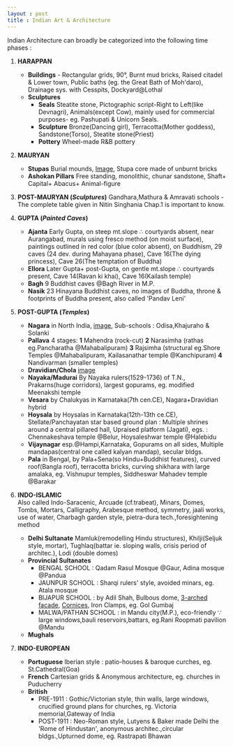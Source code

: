 ```yaml
---
layout : post
title : Indian Art & Architecture
---
```

  
Indian Architecture can broadly be categorized into the following time phases :  
  
1. **HARAPPAN** 
	- **Buildings** - Rectangular grids, 90&deg;, Burnt mud bricks, Raised citadel & Lower town, Public baths (eg. the Great Bath of Moh'daro), Drainage sys. with Cesspits, 			   Dockyard@Lothal 
	- **Sculptures**
		- **Seals** Steatite stone, Pictographic script-Right to Left(like Devnagri), Animals(except Cow), mainly used for commercial purposes- eg. Pashupati & Unicorn 			    Seals.
		- **Sculpture** Bronze(Dancing girl), Terracotta(Mother goddess), Sandstone(Torso), Steatite stone(Priest)
		- **Pottery** Wheel-made R&B pottery
2. **MAURYAN**  
	- **Stupas** Burial mounds, [Image](https://images.app.goo.gl/Sau8aUf9dzVjVKYQ6), Stupa core made of unburnt bricks
	- **Ashokan Pillars** Free standing, monolithic, chunar sandstone, Shaft+ Capital+ Abacus+ Animal-figure 
3. **POST-MAURYAN (_Sculptures_)**
	Gandhara,Mathura & Amravati schools - The complete table given in Nitin Singhania Chap.1 is important to know.
4. **GUPTA (_Painted Caves_)**
	- **Ajanta** Early Gupta, on steep mt.slope &#8756; courtyards absent, near Aurangabad, murals using fresco method (on moist surface), paintings outlined in red color     		      (blue color absent), on Buddhism, 29 caves (24 dev. during Mahayana phase), Cave 16(The dying princess), Cave 26(The temptation of Buddha)
	- **Ellora** Later Gupta+ post-Gupta, on gentle mt.slope &#8756; courtyards present, Cave 14(Ravan ki khai), Cave 16(Kailash temple)
	- **Bagh** 9 Buddhist caves @Bagh River in M.P.
	- **Nasik** 23 Hinayana Buddhist caves, no images of Buddha, throne & footprints of Buddha present, also called 'Pandav Leni'
	
5. **POST-GUPTA (_Temples_)**
	- **Nagara** in North India, [image](https://images.app.goo.gl/QUrytZCHmxbJbQYx9), Sub-schools : Odisa,Khajuraho & Solanki
	- **Pallava** 4 stages: **1** Mahendra (rock-cut) **2** Narasimha (rathas eg.Pancharatha @Mahabalipuram) **3** Rajsimha (structural eg.Shore Temples @Mahabalipuram,       		     Kailasanathar temple @Kanchipuram) **4** Nandivarman (smaller temples)  
	- **Dravidian/Chola** [image](https://images.app.goo.gl/QUrytZCHmxbJbQYx9)  
	- **Nayaka/Madurai** By Nayaka rulers(1529-1736) of T.N., Prakarns(huge corridors), largest gopurams, eg. modified Meenakshi temple
	- **Vesara** by Chalukyas in Karnataka(7th cen.CE), Nagara+Dravidian hybrid 
	- **Hoysala** by Hoysalas in Karnataka(12th-13th ce.CE), Stellate/Panchayatan star based ground plan : Multiple shrines around a central pillared hall, Upraised platform 		        (Jagati), egs. : Chennakeshava temple @Belur, Hoysaleshwar temple @Halebidu
	- **Vijaynagar** esp.@Hampi,Karnataka, Gopurams on all sides, Multiple mandapas(central one called kalyan mandap), secular bldgs. 
	- **Pala** in Bengal, by Pala+Sena(so Hindu+Buddhist features), curved roof(Bangla roof), terracotta bricks, curving shikhara with large amalaka, eg. Vishnupur temples, 	            Siddheswar Mahadev temple @Barakar
6. **INDO-ISLAMIC**    
	Also called Indo-Saracenic, Arcuade (cf.trabeat), Minars, Domes, Tombs, Mortars, Calligraphy, Arabesque method, symmetry, jaali works, use of water, Charbagh garden 		style, pietra-dura tech.,foresightening method
	- **Delhi Sultanate** Mamluk(remodelling Hindu structures), Khilji(Seljuk style, mortar), Tughlaq(battar ie. sloping walls, crisis period of architec.), Lodi (double 				      domes)
	- **Provincial Sultanates** 
		- BENGAL SCHOOL : Qadam Rasul Mosque @Gaur, Adina mosque @Pandua
		- JAUNPUR SCHOOL : Sharqi rulers' style, avoided minars, eg. Atala mosque
		- BIJAPUR SCHOOL : by Adil Shah, Bulbous dome, [3-arched facade](https://images.app.goo.gl/XLXxERdUrogbbGRV7), [Cornices](https://images.app.goo.gl/Eb7UzQVqktv7PeYA8), Iron Clamps, eg. Gol Gumbaj
		- MALWA/PATHAN SCHOOL : in Mandu city(M.P.), eco-friendly &#8757; large windows,bauli reservoirs,battars, eg.Rani Roopmati pavilion @Mandu
	- **Mughals** 
	
7. **INDO-EUROPEAN**
	- **Portuguese** Iberian style : patio-houses & baroque curches, eg. St.Cathedral(Goa)
	- **French** Cartesian grids & Anonymous architecture, eg. churches in Puducherry
	- **British** 
		- PRE-1911 : Gothic/Victorian style, thin walls, large windows, crucified ground plans for churches, rg. Victoria memorial,Gateway of India 
		- POST-1911 : Neo-Roman style, Lutyens & Baker made Delhi the 'Rome of Hindustan', anonymous architec.,circular bldgs.,Upturned dome, eg. Rastrapati Bhawan
	

